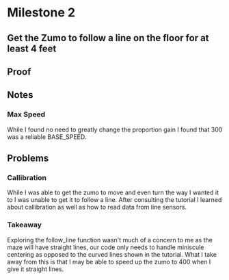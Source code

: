 # Milestone 2
## Get the Zumo to follow a line on the floor for at least 4 feet

## Proof


## Notes
### Max Speed
While I found no need to greatly change the proportion gain I found that 300 was a reliable BASE_SPEED. 

## Problems
### Callibration
While I was able to get the zumo to move and even turn the way I wanted it to I was unable to get it to follow a line. After consulting the tutorial I learned about callibration as well as how to read data from line sensors.
### Takeaway
Exploring the follow_line function wasn't much of a concern to me as the maze will have straight lines, our code only needs to handle miniscule centering as opposed to the curved lines shown in the tutorial. What I take away from this is that I may be able to speed up the zumo to 400 when I give it straight lines.
